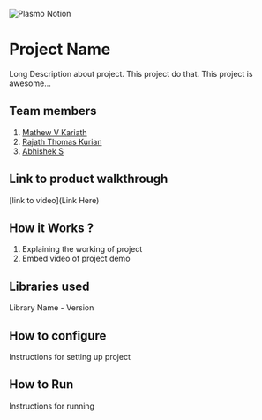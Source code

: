 ![Plasmo Notion](https://github.com/TH-Activities/saturday-hack-night-template/assets/64391274/85d3fbb8-aed6-4751-b051-4539df392f1a)


# Project Name
Long Description about project. This project do that. This project is awesome...
## Team members
1. [Mathew V Kariath](https://github.com/MVK2803)
2. [Rajath Thomas Kurian](https://github.com/rajath-tk)
3. [Abhishek S](https://github.com/ABCET)
## Link to product walkthrough
[link to video](Link Here)
## How it Works ?
1. Explaining the working of project
2. Embed video of project demo
## Libraries used
Library Name - Version
## How to configure
Instructions for setting up project
## How to Run
Instructions for running
